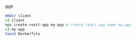 WIP


<!-- https://reactjs.org/docs/create-a-new-react-app.html -->
<!-- https://www.youtube.com/watch?v=ISCiJmY1g2M -->
```bash
mkdir client
cd client
npx create-react-app my-app # create react app name my-app
cd my-app
touch Dockerfile
```